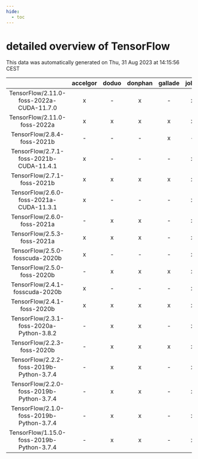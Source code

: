 ```yaml
---
hide:
  - toc
---
```


detailed overview of TensorFlow
===============================


This data was automatically generated on Thu, 31 Aug 2023 at 14:15:56 CEST  

| |accelgor|doduo|donphan|gallade|joltik|skitty|swalot|victini|
| :---: | :---: | :---: | :---: | :---: | :---: | :---: | :---: | :---: |
|TensorFlow/2.11.0-foss-2022a-CUDA-11.7.0|x|-|x|-|x|-|-|-|
|TensorFlow/2.11.0-foss-2022a|x|x|x|x|x|x|x|x|
|TensorFlow/2.8.4-foss-2021b|-|-|-|x|-|-|-|-|
|TensorFlow/2.7.1-foss-2021b-CUDA-11.4.1|x|-|-|-|x|-|-|-|
|TensorFlow/2.7.1-foss-2021b|x|x|x|x|x|x|x|x|
|TensorFlow/2.6.0-foss-2021a-CUDA-11.3.1|x|-|-|-|x|-|-|-|
|TensorFlow/2.6.0-foss-2021a|-|x|x|-|x|x|x|x|
|TensorFlow/2.5.3-foss-2021a|x|x|x|-|x|x|x|x|
|TensorFlow/2.5.0-fosscuda-2020b|x|-|-|-|x|-|-|-|
|TensorFlow/2.5.0-foss-2020b|-|x|x|x|x|x|x|x|
|TensorFlow/2.4.1-fosscuda-2020b|x|-|-|-|x|-|-|-|
|TensorFlow/2.4.1-foss-2020b|x|x|x|x|x|x|x|x|
|TensorFlow/2.3.1-foss-2020a-Python-3.8.2|-|x|x|-|x|x|x|x|
|TensorFlow/2.2.3-foss-2020b|-|x|x|x|x|x|x|x|
|TensorFlow/2.2.2-foss-2019b-Python-3.7.4|-|x|x|-|x|x|x|x|
|TensorFlow/2.2.0-foss-2019b-Python-3.7.4|-|x|x|-|x|x|x|x|
|TensorFlow/2.1.0-foss-2019b-Python-3.7.4|-|x|x|-|x|x|-|x|
|TensorFlow/1.15.0-foss-2019b-Python-3.7.4|-|x|x|-|x|x|-|x|
